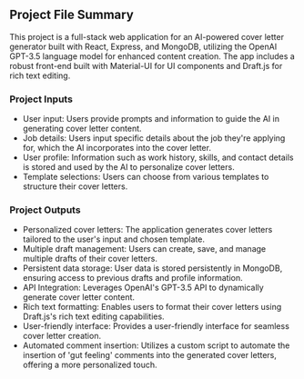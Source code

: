## Project File Summary

This project is a full-stack web application for an AI-powered cover letter generator built with React, Express, and MongoDB, utilizing the OpenAI GPT-3.5 language model for enhanced content creation. The app includes a robust front-end built with Material-UI for UI components and Draft.js for rich text editing. 

### Project Inputs

- User input: Users provide prompts and information to guide the AI in generating cover letter content.
- Job details: Users input specific details about the job they're applying for, which the AI incorporates into the cover letter.
- User profile: Information such as work history, skills, and contact details is stored and used by the AI to personalize cover letters.
- Template selections: Users can choose from various templates to structure their cover letters.

### Project Outputs

- Personalized cover letters: The application generates cover letters tailored to the user's input and chosen template.
- Multiple draft management: Users can create, save, and manage multiple drafts of their cover letters.
- Persistent data storage: User data is stored persistently in MongoDB, ensuring access to previous drafts and profile information.
- API Integration: Leverages OpenAI's GPT-3.5 API to dynamically generate cover letter content. 
- Rich text formatting: Enables users to format their cover letters using Draft.js's rich text editing capabilities.
- User-friendly interface: Provides a user-friendly interface for seamless cover letter creation. 
- Automated comment insertion: Utilizes a custom script to automate the insertion of 'gut feeling' comments into the generated cover letters, offering a more personalized touch.
